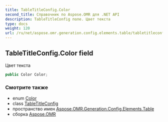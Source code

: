 ```yaml
---
title: TableTitleConfig.Color
second_title: Справочник по Aspose.OMR для .NET API
description: TableTitleConfig поле. Цвет текста
type: docs
weight: 120
url: /ru/net/aspose.omr.generation.config.elements.table/tabletitleconfig/color/
---
```

## TableTitleConfig.Color field

Цвет текста

```csharp
public Color Color;
```

### Смотрите также

* enum [Color](../../../aspose.omr.generation/color/)
* class [TableTitleConfig](../)
* пространство имен [Aspose.OMR.Generation.Config.Elements.Table](../../tabletitleconfig/)
* сборка [Aspose.OMR](../../../)


